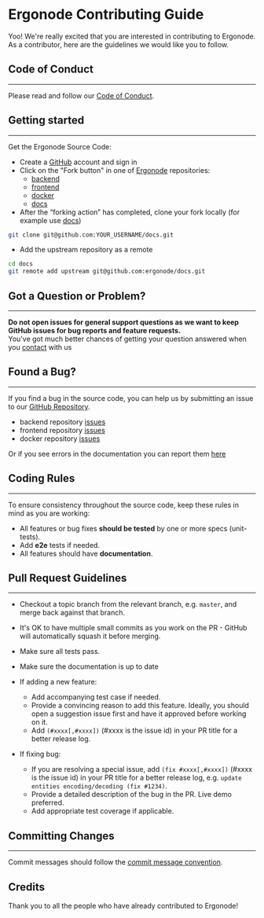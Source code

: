 # Ergonode Contributing Guide

Yoo! We're really excited that you are interested in contributing to Ergonode. <br>
As a contributor, here are the guidelines we would like you to follow.

## Code of Conduct
---
Please read and follow our [Code of Conduct][coc].

## Getting started
---
Get the Ergonode Source Code:
* Create a [GitHub][github-join] account and sign in
* Click on the "Fork button" in one of [Ergonode][github] repositories:
  * [backend][github-backend]
  * [frontend][github-frontend]
  * [docker][github-docker]
  * [docs][github-docs]
* After the “forking action” has completed, clone your fork locally (for example use [docs][github-docs])
```bash
git clone git@github.com:YOUR_USERNAME/docs.git
```
* Add the upstream repository as a remote
```bash
cd docs
git remote add upstream git@github.com:ergonode/docs.git
```

## Got a Question or Problem?
---

**Do not open issues for general support questions as we want to keep GitHub issues for bug reports and feature requests.**<br>
You've got much better chances of getting your question answered when you [contact][contact] with us

## Found a Bug?
---

If you find a bug in the source code, you can help us by submitting an issue to our [GitHub Repository][github].

- backend repository [issues][github-backend-issue]
- frontend repository [issues][github-frontend-issue]
- docker repository [issues][github-docker-issue]

Or if you see errors in the documentation you can report them [here][github-docs-issue]

## Coding Rules
---
To ensure consistency throughout the source code, keep these rules in mind as you are working:

* All features or bug fixes **should be tested** by one or more specs (unit-tests).
* Add **e2e** tests if needed.
* All features should have **documentation**.

## Pull Request Guidelines
---

- Checkout a topic branch from the relevant branch, e.g. `master`, and merge back against that branch.

- It's OK to have multiple small commits as you work on the PR - GitHub will automatically squash it before merging.

- Make sure all tests pass.

- Make sure the documentation is up to date

- If adding a new feature:
  - Add accompanying test case if needed.
  - Provide a convincing reason to add this feature. Ideally, you should open a suggestion issue first and have it approved before working on it.
  - Add `(#xxxx[,#xxxx])` (#xxxx is the issue id) in your PR title for a better release log.

- If fixing bug:
  - If you are resolving a special issue, add `(fix #xxxx[,#xxxx])` (#xxxx is the issue id) in your PR title for a better release log, e.g. `update entities encoding/decoding (fix #1234)`.
  - Provide a detailed description of the bug in the PR. Live demo preferred.
  - Add appropriate test coverage if applicable.

## Committing Changes
---
Commit messages should follow the [commit message convention][cc].

## Credits

Thank you to all the people who have already contributed to Ergonode!

[coc]: community/code_of_conduct.md
[cc]: community/commit_convention.md
[github]: https://github.com/ergonode
[github-join]: https://github.com/join
[github-backend]: https://github.com/ergonode/backend/issues
[github-frontend]: https://github.com/ergonode/frontend/issues
[github-docker]: https://github.com/ergonode/docker/issues
[github-docs]: https://github.com/ergonode/docs/
[github-backend-issue]: https://github.com/ergonode/backend/issues
[github-frontend-issue]: https://github.com/ergonode/frontend/issues
[github-docker-issue]: https://github.com/ergonode/docker/issues
[github-docs-issue]: https://github.com/ergonode/docs/issues
[contact]: contact
